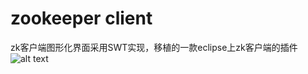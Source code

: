 # zookeeper client
zk客户端图形化界面采用SWT实现，移植的一款eclipse上zk客户端的插件
![alt text](http://oi04x12g2.bkt.clouddn.com/zkclient.PNG)
